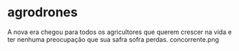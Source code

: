 # agrodrones
A nova era chegou para todos os agricultores que querem crescer na vida e ter nenhuma preocupação que sua safra sofra perdas.
concorrente.png
